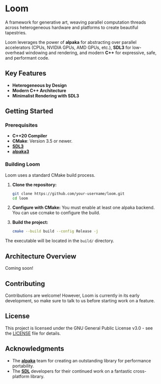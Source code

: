 # Loom

A framework for generative art, weaving parallel computation threads across heterogeneous hardware and platforms to create beautiful tapestries.

Loom leverages the power of **alpaka** for abstracting over parallel accelerators (CPUs, NVIDIA GPUs, AMD GPUs, etc.), **SDL3** for low-overhead windowing and rendering, and modern **C++** for expressive, safe, and performant code.

## Key Features

-   **Heterogeneous by Design**
-   **Modern C++ Architecture**
-   **Minimalist Rendering with SDL3**

## Getting Started

### Prerequisites

-   **C++20 Compiler**
-   **CMake**: Version 3.5 or newer.
-   [**SDL3**](https://github.com/libsdl-org/SDL)
-   [**alpaka3**](https://github.com/alpaka-group/alpaka3)

### Building Loom

Loom uses a standard CMake build process.

1.  **Clone the repository:**
    ```bash
    git clone https://github.com/your-username/loom.git
    cd loom
    ```

2.  **Configure with CMake:**
    You must enable at least one alpaka backend.
    You can use ccmake to configure the build.

3.  **Build the project:**
    ```bash
    cmake --build build --config Release -j
    ```

The executable will be located in the ```build/``` directory.


## Architecture Overview

Coming soon!

## Contributing

Contributions are welcome! However, Loom is currently in its early development, so make sure to talk to us before starting work on a feature.

## License

This project is licensed under the GNU General Public License v3.0 - see the [LICENSE](LICENSE) file for details.

## Acknowledgments

-   The **[alpaka](https://github.com/alpaka-group)** team for creating an outstanding library for performance portability.
-   The **[SDL](https://www.libsdl.org/)** developers for their continued work on a fantastic cross-platform library.
